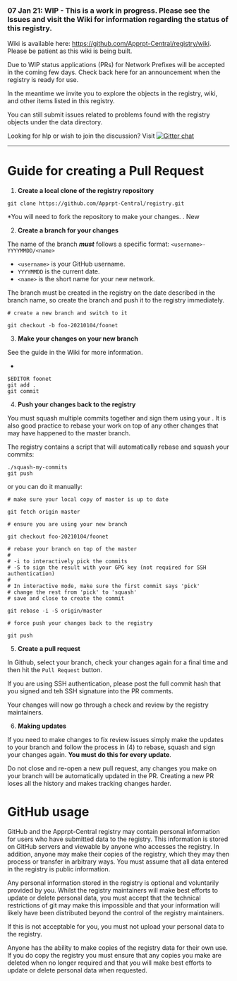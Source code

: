 ### 07 Jan 21: WIP - This is a work in progress.  Please see the Issues and visit the Wiki for information regarding the status of this registry.

Wiki is available here:  https://github.com/Apprpt-Central/registry/wiki.  Please be patient as this wiki is being built.

Due to WIP status applications (PRs) for Network Prefixes will be accepted in the coming few days.  Check back here for an announcement when 
the registry is ready for use.

In the meantime we invite you to explore the objects in the registry, wiki, and other items listed in this registry. 

You can still submit issues related to problems found with the registry objects under the data directory.  

Looking for hlp or wish to join the discussion?  Visit [![Gitter chat](https://badges.gitter.im/Apprpt-Central/registry.png)](https://gitter.im/Apprpt-Central/registry)

---

# Guide for creating a Pull Request

1.  **Create a local clone of the registry repository**

```
git clone https://github.com/Apprpt-Central/registry.git
```

*You will need to fork the repository to make your changes. .  New 

2. **Create a branch for your changes**

The name of the branch ***must*** follows a specific format:
`<username>-YYYYMMDD/<name>`
  - `<username>` is your GitHub username.
  - `YYYYMMDD` is the current date.
  - `<name>` is  the short name for your new network.

The branch must be created in the registry on the date described in the branch name, so create the branch and push it to the registry immediately.

```
# create a new branch and switch to it
   
git checkout -b foo-20210104/foonet
```

3. **Make your changes on your new branch**

See the <insert wiki link here> guide in the Wiki for more information.

 - 

```
$EDITOR foonet
git add .
git commit
```

4.  **Push your changes back to the registry**

You must squash multiple commits together and sign them using your <insert auth method type and link for info>.
It is also good practice to rebase your work on top of any other changes that may have happened to the master branch.

The registry contains a script that will automatically rebase and squash your commits:

```
./squash-my-commits
git push
```

or you can do it manually:

```
# make sure your local copy of master is up to date

git fetch origin master

# ensure you are using your new branch

git checkout foo-20210104/foonet

# rebase your branch on top of the master
#
# -i to interactively pick the commits
# -S to sign the result with your GPG key (not required for SSH authentication)
#
# In interactive mode, make sure the first commit says 'pick'
# change the rest from 'pick' to 'squash'
# save and close to create the commit

git rebase -i -S origin/master

# force push your changes back to the registry

git push
```

5. **Create a pull request**

In Github, select your branch, check your changes again for a final time and then hit the `Pull Request` button.

If you are using SSH authentication, please post the full commit hash that you signed and teh SSH signature into the PR comments.

Your changes will now go through a check and review by the registry maintainers.

6.  **Making updates**

If you need to make changes to fix review issues simply make the updates to your branch and follow the process in (4) to rebase, squash and sign your changes again.  **You must do this for every update**.

Do not close and re-open a new pull request, any changes you make on your branch will be automatically updated in the PR. Creating a new PR loses all the history and makes tracking changes harder.

# GitHub usage

GitHub and the Apprpt-Central registry may contain personal information for users who have submitted data to the registry.  This information is stored on GitHub servers and viewable by anyone who accesses the registry.   In addition, anyone may make their copies of the registry, which they may then process or transfer in arbitrary ways.  You must assume that all data entered in the registry is public information.

Any personal information stored in the registry is optional and voluntarily provided by you.  Whilst the registry maintainers will make best efforts to update or delete personal data, you must accept that the technical restrictions of git may make this impossible and that your information will likely have been distributed beyond the control of the registry maintainers.

If this is not acceptable for you, you must not upload your personal data to the registry.

Anyone has the ability to make copies of the registry data for their own use.  If you do copy the registry you must ensure that any copies you make are deleted when no longer required and that you will make best efforts to update or delete personal data when requested.

